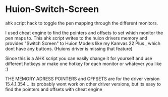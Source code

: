 # Huion-Switch-Screen
ahk script hack to toggle the pen mapping through the different monitors.

I used cheat engine to find the pointers and offsets to set which monitor the pen maps to.
This ahk script writes to the huion drivers memory and provides "Switch Screen" to Huion Models like my Kamvas 22 Plus , which dont have any buttons.
(Huions driver is missing that feature)

Since this is a AHK script you can easily change it for yourself and use different hotkeys or make one hotkey for each monitor or whatever you like :) 


THE MEMORY ADRESS POINTERS and OFFSETS are for the driver version 15.4.1.354  .. its probably wont work on other driver versions, but its easy to find the pointers and offsets with cheat engine 
